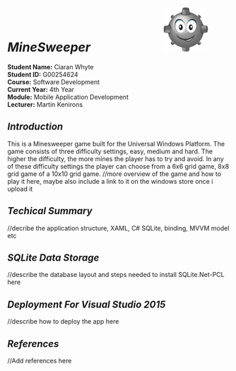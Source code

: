 # **_MineSweeper_** &nbsp; &nbsp; &nbsp; &nbsp; &nbsp; &nbsp; &nbsp; &nbsp; &nbsp; &nbsp; &nbsp; &nbsp; ![Constituencies](/ReadMeImages/Minesweeper1.png)

**Student Name:** Ciaran Whyte </br>
**Student ID:** G00254624 </br>
**Course:** Software Development </br>
**Current Year:** 4th Year </br>
**Module:** Mobile Application Development </br>
**Lecturer:** Martin Kenirons </br>

## **_Introduction_**
This is a Minesweeper game built for the Universal Windows Platform. The game consists of three difficulty settings, easy, medium and hard. The higher the difficulty, 
the more mines the player has to try and avoid. In any of these difficulty settings the player can choose from a 6x6 grid game, 8x8 grid game of a 10x10 grid game. 
//more overview of the game and how to play it here, maybe also include a link to it on the windows store once i upload it

## **_Techical Summary_**
//decribe the application structure, XAML, C# SQLite, binding, MVVM model etc

## **_SQLite Data Storage_**
//describe the database layout and steps needed to install SQLite.Net-PCL here

## **_Deployment For Visual Studio 2015_**
//describe how to deploy the app here

## **_References_**
//Add references here